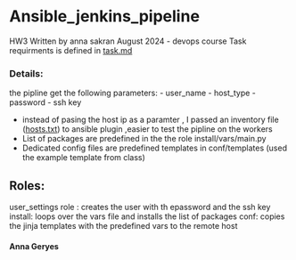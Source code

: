 # Ansible_jenkins_pipeline
HW3
Written by anna sakran 
August 2024 - devops course
Task requirments is defined in [task.md](task.md)


### Details:
the pipline get the following parameters:
    - user_name
    - host_type
    - password
    - ssh key

* instead of pasing the host ip as a paramter , I passed an inventory file ([hosts.txt](hosts.txt)) to ansible plugin ,easier to test the pipline on the workers  
* List of packages are predefined in the the role install/vars/main.py
* Dedicated config files are predefined templates in conf/templates (used the example template from class)
    
## Roles:
user_settings role : creates the user with th epassword and the ssh key
install: loops over the vars file and installs the list of packages
conf: copies the jinja templates with the predefined vars to the remote host

#### Anna Geryes
